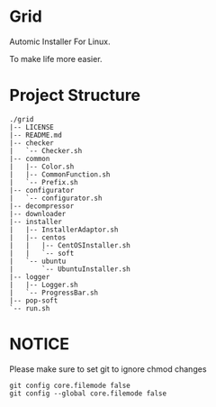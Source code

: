 # Grid

Automic Installer For Linux.  

To make life more easier.  

# Project Structure

```
./grid
|-- LICENSE
|-- README.md
|-- checker
|   `-- Checker.sh
|-- common
|   |-- Color.sh
|   |-- CommonFunction.sh
|   `-- Prefix.sh
|-- configurator
|   `-- configurator.sh
|-- decompressor
|-- downloader
|-- installer
|   |-- InstallerAdaptor.sh
|   |-- centos
|   |   |-- CentOSInstaller.sh
|   |   `-- soft
|   `-- ubuntu
|       `-- UbuntuInstaller.sh
|-- logger
|   |-- Logger.sh
|   `-- ProgressBar.sh
|-- pop-soft
`-- run.sh
```

# NOTICE

Please make sure to set git to ignore chmod changes

```
git config core.filemode false
git config --global core.filemode false
```

